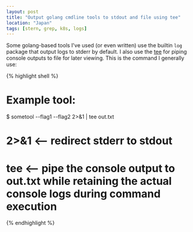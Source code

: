 ```yaml
---
layout: post
title: "Output golang cmdline tools to stdout and file using tee"
location: "Japan"
tags: [stern, grep, k8s, logs]
---
```


Some golang-based tools I've used (or even written) use the builtin `log` package that output logs to stderr by default. I also use the [tee](https://en.wikipedia.org/wiki/Tee_(command)) for piping console outputs to file for later viewing. This is the command I generally use:

{% highlight shell %}
# Example tool:
$ sometool --flag1 --flag2 2>&1 | tee out.txt

# 2>&1 <-- redirect stderr to stdout
# tee <-- pipe the console output to out.txt while retaining the actual console logs during command execution
{% endhighlight %}
